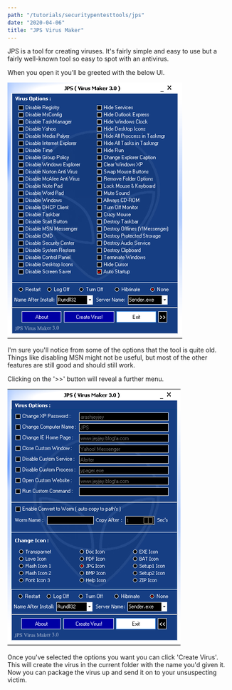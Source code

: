 ```yaml
---
path: "/tutorials/securitypentesttools/jps"
date: "2020-04-06"
title: "JPS Virus Maker"
---
```


JPS is a tool for creating viruses. It's fairly simple and easy to use but a fairly well-known tool so easy to spot with an antivirus.

When you open it you'll be greeted with the below UI.

![JPS 1](./jps/jps1.png)

I'm sure you'll notice from some of the options that the tool is quite old. Things like disabling MSN might not be useful, but most of the other features are still good and should still work.

Clicking on the '>>' button will reveal a further menu.

![JPS 2](./jps/jps2.png)

Once you've selected the options you want you can click 'Create Virus'. This will create the virus in the current folder with the name you'd given it. Now you can package the virus up and send it on to your unsuspecting victim.